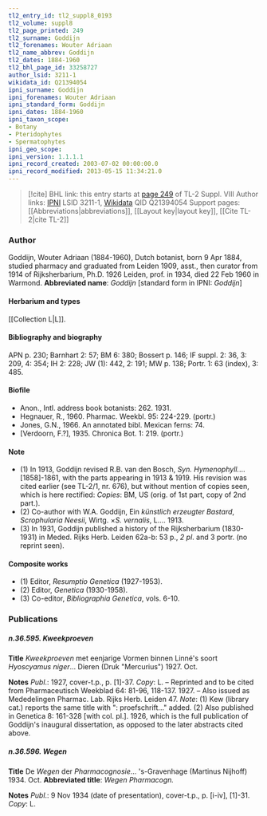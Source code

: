 ```yaml
---
tl2_entry_id: tl2_suppl8_0193
tl2_volume: suppl8
tl2_page_printed: 249
tl2_surname: Goddijn
tl2_forenames: Wouter Adriaan
tl2_name_abbrev: Goddijn
tl2_dates: 1884-1960
tl2_bhl_page_id: 33258727
author_lsid: 3211-1
wikidata_id: Q21394054
ipni_surname: Goddijn
ipni_forenames: Wouter Adriaan
ipni_standard_form: Goddijn
ipni_dates: 1884-1960
ipni_taxon_scope: 
- Botany
- Pteridophytes
- Spermatophytes
ipni_geo_scope: 
ipni_version: 1.1.1.1
ipni_record_created: 2003-07-02 00:00:00.0
ipni_record_modified: 2013-05-15 11:34:21.0
---
```


> [!cite] BHL link: this entry starts at [page 249](https://www.biodiversitylibrary.org/page/33258727) of TL-2 Suppl. VIII
> Author links: [IPNI](https://www.ipni.org/a/3211-1) LSID 3211-1, [Wikidata](https://www.wikidata.org/wiki/Q21394054) QID Q21394054
> Support pages: [[Abbreviations|abbreviations]], [[Layout key|layout key]], [[Cite TL-2|cite TL-2]]

### Author

Goddijn, Wouter Adriaan (1884-1960), Dutch botanist, born 9 Apr 1884, studied pharmacy and graduated from Leiden 1909, asst., then curator from 1914 of Rijksherbarium, Ph.D. 1926 Leiden, prof. in 1934, died 22 Feb 1960 in Warmond. 
**Abbreviated name**: *Goddijn* \[standard form in IPNI: *Goddijn*\]

#### Herbarium and types

[[Collection L|L]].

#### Bibliography and biography

APN p. 230; Barnhart 2: 57; BM 6: 380; Bossert p. 146; IF suppl. 2: 36, 3: 209, 4: 354; IH 2: 228; JW (1): 442, 2: 191; MW p. 138; Portr. 1: 63 (index), 3: 485.

#### Biofile

- Anon., Intl. address book botanists: 262. 1931.
- Hegnauer, R., 1960. Pharmac. Weekbl. 95: 224-229. (portr.)
- Jones, G.N., 1966. An annotated bibl. Mexican ferns: 74.
- \[Verdoorn, F.?\], 1935. Chronica Bot. 1: 219. (portr.)

#### Note

- (1) In 1913, Goddijn revised R.B. van den Bosch, *Syn. Hymenophyll.*... \[1858\]-1861, with the parts appearing in 1913 & 1919. His revision was cited earlier (see TL-2/1, nr. 676), but without mention of copies seen, which is here rectified:
*Copies*: BM, US (orig. of 1st part, copy of 2nd part.).
- (2) Co-author with W.A. Goddijn, Ein *künstlich erzeugter Bastard*, *Scrophularia Neesii*, Wirtg. ×*S. vernalis*, L.... 1913.
- (3) In 1931, Goddijn published a history of the Rijksherbarium (1830-1931) in Meded. Rijks Herb. Leiden 62a-b: 53 p., *2 pl*. and 3 portr. (no reprint seen).

#### Composite works

- (1) Editor, *Resumptio Genetica* (1927-1953).
- (2) Editor, *Genetica* (1930-1958).
- (3) Co-editor, *Bibliographia Genetica*, vols. 6-10.

### Publications

##### n.36.595. Kweekproeven

**Title**
*Kweekproeven* met eenjarige Vormen binnen Linné's soort *Hyoscyamus niger*... Dieren (Druk "Mercurius") 1927. Oct.

**Notes**
*Publ*.: 1927, cover-t.p., p. \[1\]-37. *Copy*: L. – Reprinted and to be cited from Pharmaceutisch Weekblad 64: 81-96, 118-137. 1927. – Also issued as Mededelingen Pharmac. Lab. Rijks Herb. Leiden 47.
*Note*: (1) Kew (library cat.) reports the same title with ": proefschrift..." added. (2) Also published in Genetica 8: 161-328 \[with col. pl.\]. 1926, which is the full publication of Goddijn's inaugural dissertation, as opposed to the later abstracts cited above.

##### n.36.596. Wegen

**Title**
De *Wegen* der *Pharmacognosie*... 's-Gravenhage (Martinus Nijhoff) 1934. Oct.
**Abbreviated title**: *Wegen Pharmacogn.*

**Notes**
*Publ*.: 9 Nov 1934 (date of presentation), cover-t.p., p. \[i-iv\], \[1\]-31. *Copy*: L.

